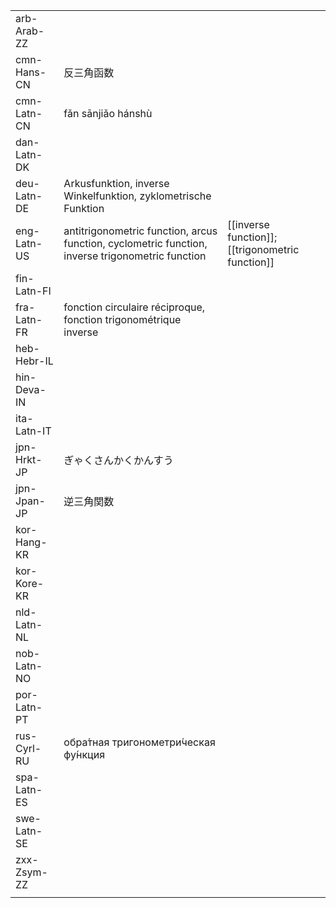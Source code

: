 | | | |
|-|-|-|
| arb-Arab-ZZ |  |  |
| cmn-Hans-CN | 反三角函数 |  |
| cmn-Latn-CN | fǎn sānjiǎo hánshù |  |
| dan-Latn-DK |  |  |
| deu-Latn-DE | Arkusfunktion, inverse Winkelfunktion, zyklometrische Funktion |  |
| eng-Latn-US | antitrigonometric function, arcus function, cyclometric function, inverse trigonometric function | [[inverse function]]; [[trigonometric function]] |
| fin-Latn-FI |  |  |
| fra-Latn-FR | fonction circulaire réciproque, fonction trigonométrique inverse |  |
| heb-Hebr-IL |  |  |
| hin-Deva-IN |  |  |
| ita-Latn-IT |  |  |
| jpn-Hrkt-JP | ぎゃくさんかくかんすう |  |
| jpn-Jpan-JP | 逆三角関数 |  |
| kor-Hang-KR |  |  |
| kor-Kore-KR |  |  |
| nld-Latn-NL |  |  |
| nob-Latn-NO |  |  |
| por-Latn-PT |  |  |
| rus-Cyrl-RU | обра́тная тригонометри́ческая фу́нкция |  |
| spa-Latn-ES |  |  |
| swe-Latn-SE |  |  |
| zxx-Zsym-ZZ |  |  |
|  |  |  |
